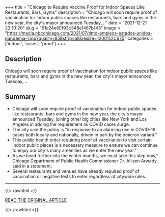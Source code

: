 +++
title = "Chicago to Require Vaccine Proof for Indoor Spaces Like Restaurants, Bars, Gyms"
description = "Chicago will soon require proof of vaccination for indoor public spaces like restaurants, bars and gyms in the new year, the city's mayor announced Tuesday,..."
date = "2021-12-21 22:10:20"
slug = "61c24e80f93c348e1487b143"
image = "https://media.nbcchicago.com/2021/07/tlmd-empleos-estados-unidos-pandemia-1.jpg?quality=85&strip=all&resize=1200%2C675"
categories = ['indoor', 'cases', 'proof']
+++

## Description

Chicago will soon require proof of vaccination for indoor public spaces like restaurants, bars and gyms in the new year, the city's mayor announced Tuesday,...

## Summary

- Chicago will soon require proof of vaccination for indoor public spaces like restaurants, bars and gyms in the new year, the city's mayor announced Tuesday, joining other big cities like New York and Los Angeles in adding the requirement as COVID cases surge.
- The city said the policy is "in response to an alarming rise in COVID-19 cases both locally and nationally, driven in part by the omicron variant."
- This public health order requiring proof of vaccination to visit certain indoor public places is a necessary measure to ensure we can continue to enjoy our city's many amenities as we enter the new year."
- As we head further into the winter months, we must take this step now,” Chicago Department of Public Health Commissioner Dr. Allison Arwady said in a statement.
- Several restaurants and venues have already required proof of vaccination or negative tests to enter regardless of citywide rules.

---

{{< rawhtml >}}
  <p class="article-category">
    <a target="_blank" href="https://www.nbcchicago.com/news/local/chicago-to-require-vaccine-proof-for-indoor-spaces-like-restaurants-bars-gyms/2712739/">READ THE ORIGINAL ARTICLE</a>
  </p>
{{< /rawhtml >}}